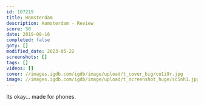 ```yaml
---
id: 107219
title: Hamsterdam
description: Hamsterdam - Review
score: 50
date: 2019-08-16
completed: false
goty: []
modified_date: 2023-05-22
screenshots: []
tags: []
videos: []
cover: //images.igdb.com/igdb/image/upload/t_cover_big/co1i9r.jpg
image: //images.igdb.com/igdb/image/upload/t_screenshot_huge/sc5nh1.jpg
---
```

Its okay... made for phones.